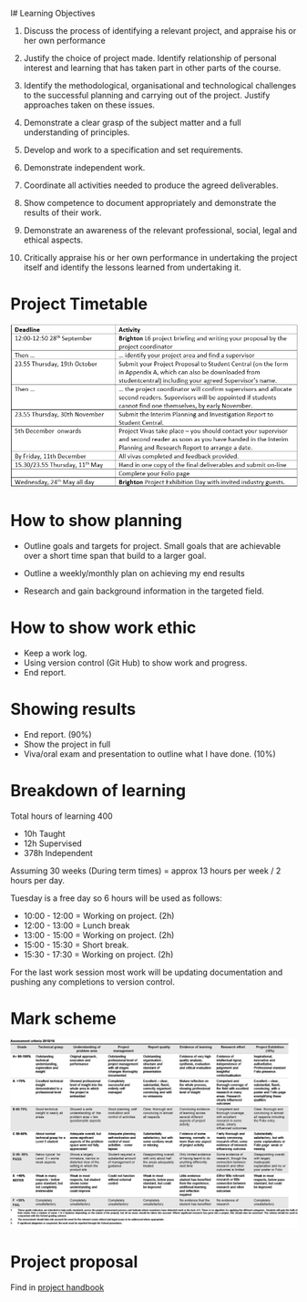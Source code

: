 I# Learning Objectives

1) Discuss the process of identifying a relevant project, and appraise his or her own performance

2) Justify the choice of project made. Identify relationship of personal interest and learning that has taken part in other parts of the course.

3) Identify the methodological, organisational and technological challenges to the successful planning and carrying out of the project. Justify approaches taken on these issues.

4) Demonstrate a clear grasp of the subject matter and a full understanding of principles.

5) Develop and work to a specification and set requirements.

6) Demonstrate independent work.

7) Coordinate all activities needed to produce the agreed deliverables.

8) Show competence to document appropriately and demonstrate the results of their work.

9) Demonstrate an awareness of the relevant professional, social, legal and ethical aspects.

10) Critically appraise his or her own performance in undertaking the project itself and identify the lessons learned from undertaking it.

# Project Timetable

![Project timetable](./Images/projecttimetable.png)


# How to show planning

- Outline goals and targets for project. Small goals that are achievable over a short time span that build to a larger goal.

- Outline a weekly/monthly plan on achieving my end results

- Research and gain background information in the targeted field.

# How to show work ethic

- Keep a work log.
- Using version control (Git Hub) to show work and progress.
- End report.

# Showing results
- End report. (90%)
- Show the project in full
- Viva/oral exam and presentation to outline what I have done. (10%)

# Breakdown of learning

Total hours of learning 400

- 10h Taught
- 12h Supervised
- 378h Independent

Assuming 30 weeks (During term times) = approx 13 hours per week / 2 hours per day.

Tuesday is a free day so 6 hours will be used as follows:

- 10:00 - 12:00 = Working on project. (2h)
- 12:00 - 13:00 = Lunch break 
- 13:00 - 15:00 = Working on project. (2h)
- 15:00 - 15:30 = Short break. 
- 15:30 - 17:30 = Working on project. (2h)

For the last work session most work will be updating documentation and pushing any completions to version control. 

# Mark scheme

![Mark Scheme](./Images/markscheme.png)

# Project proposal

Find in [project handbook](https://studentcentral.brighton.ac.uk/bbcswebdav/pid-2748868-dt-content-rid-5130686_1/xid-5130686_1)

